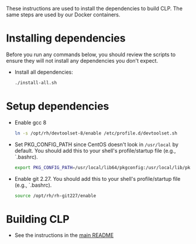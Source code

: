These instructions are used to install the dependencies to build CLP. The same 
steps are used by our Docker containers.

# Installing dependencies

Before you run any commands below, you should review the scripts to ensure they
will not install any dependencies you don't expect.

* Install all dependencies:

  ```bash
  ./install-all.sh
  ```

# Setup dependencies

* Enable gcc 8

  ```bash
  ln -s /opt/rh/devtoolset-8/enable /etc/profile.d/devtoolset.sh
  ```

* Set PKG_CONFIG_PATH since CentOS doesn't look in `/usr/local` by default.
  You should add this to your shell's profile/startup file (e.g., `.bashrc).

  ```bash
  export PKG_CONFIG_PATH=/usr/local/lib64/pkgconfig:/usr/local/lib/pkgconfig
  ```

* Enable git 2.27. You should add this to your shell's profile/startup file 
  (e.g., `.bashrc).

  ```bash
  source /opt/rh/rh-git227/enable
  ```

# Building CLP

* See the instructions in the [main README](../../../../README.md#build)
